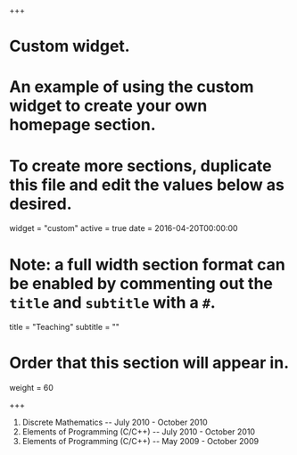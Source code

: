 +++
# Custom widget.
# An example of using the custom widget to create your own homepage section.
# To create more sections, duplicate this file and edit the values below as desired.
widget = "custom"
active = true
date = 2016-04-20T00:00:00

# Note: a full width section format can be enabled by commenting out the `title` and `subtitle` with a `#`.
title = "Teaching"
subtitle = ""

# Order that this section will appear in.
weight = 60

+++
1. Discrete Mathematics -- July 2010 - October 2010
2. Elements of Programming (C/C++) -- July 2010 - October 2010
3. Elements of Programming (C/C++) -- May 2009 - October 2009

